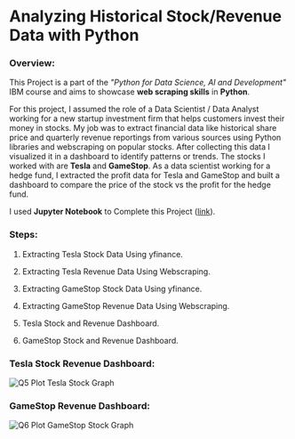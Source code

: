 # Analyzing Historical Stock/Revenue Data with Python

### Overview:

This Project is a part of the _"Python for Data Science, AI and Development"_ IBM course and aims to showcase **web scraping skills** in **Python**.

For this project, I assumed the role of a Data Scientist / Data Analyst working for a new startup investment firm that helps customers invest their money in stocks. My job was to extract financial data like historical share price and quarterly revenue reportings from various sources using Python libraries and webscraping on popular stocks. After collecting this data I
visualized it in a dashboard to identify patterns or trends. The stocks I worked with are **Tesla** and **GameStop**. As a data scientist working for a hedge fund, I extracted the profit data for Tesla and GameStop and built a dashboard to compare the price of the stock vs the profit for the hedge fund.

I used **Jupyter Notebook** to Complete this Project ([link](http://localhost:8888/notebooks/Desktop/IBM%20Data%20Analyst/Python%20Project%20for%20Data%20Science/Analyzing%20Historical%20Stock_Revenue%20Data%20Project.ipynb)).

### Steps:

1. Extracting Tesla Stock Data Using yfinance.

2. Extracting Tesla Revenue Data Using Webscraping.
  
3. Extracting GameStop Stock Data Using yfinance.
 
4. Extracting GameStop Revenue Data Using Webscraping.
  
5. Tesla Stock and Revenue Dashboard.
   
6. GameStop Stock and Revenue Dashboard.

### Tesla Stock Revenue Dashboard:

![Q5 Plot Tesla Stock Graph](https://github.com/user-attachments/assets/d8b9c8ed-eddb-46da-b38e-32d9c84c42ed)

### GameStop Revenue Dashboard:

![Q6 Plot GameStop Stock Graph](https://github.com/user-attachments/assets/a5cb9e2c-eb8d-4d36-91df-e09f19d82ae0)
